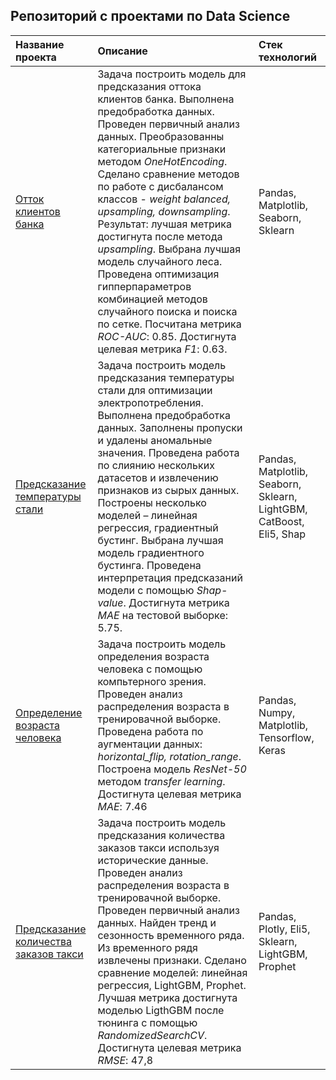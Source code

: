 ## Репозиторий с проектами по Data Science


| Название проекта | Описание | Стек технологий | 
| :---------------------- | :---------------------- | :---------------------- |
| [Отток клиентов банка](bank_churn) | Задача построить модель для предсказания оттока клиентов банка. Выполнена предобработка данных. Проведен первичный анализ данных. Преобразованны категориальные признаки методом *OneHotEncoding*. Сделано сравнение методов по работе с дисбалансом классов - *weight balanced, upsampling, downsampling*.  Результат: лучшая метрика достигнута после метода *upsampling*. Выбрана лучшая модель случайного леса. Проведена оптимизация гипперпараметров комбинацией методов случайного поиска и поиска по сетке. Посчитана метрика *ROC-AUC*: 0.85. Достигнута целевая метрика *F1*: 0.63. |  Pandas, Matplotlib, Seaborn, Sklearn |
| [Предсказание температуры стали](steel_temperature) | Задача построить модель предсказания температуры стали для оптимизации электропотребления. Выполнена предобработка данных. Заполнены пропуски и удалены аномальные значения. Проведена работа по слиянию нескольких датасетов и извлечению признаков из сырых данных. Построены несколько моделей – линейная регрессия, градиентный бустинг. Выбрана лучшая модель градиентного бустинга. Проведена интерпретация предсказаний модели с помощью *Shap-value*. Достигнута метрика *MAE* на тестовой выборке: 5.75. |  Pandas, Matplotlib, Seaborn, Sklearn, LightGBM, CatBoost, Eli5, Shap |
| [Определение возраста человека](face_age_define) | Задача построить модель определения возраста человека с помощью компьтерного зрения. Проведен анализ распределения возраста в тренировачной выборке. Проведена работа по аугментации данных: *horizontal_flip, rotation_range*. Построена модель *ResNet-50* методом *transfer learning*. Достигнута целевая метрика *MAE*: 7.46  |  Pandas, Numpy, Matplotlib, Tensorflow, Keras |
| [Предсказание количества заказов такси](taxi_timeseries) | Задача построить модель предсказания количества заказов такси используя исторические данные. Проведен анализ распределения возраста в тренировачной выборке. Проведен первичный анализ данных. Найден тренд и сезонность временного ряда. Из временного рядя извлечены признаки. Сделано сравнение моделей: линейная регрессия, LightGBM, Prophet. Лучшая метрика достигнута моделью LigthGBM после тюнинга с помощью *RandomizedSearchCV*. Достигнута целевая метрика *RMSE*: 47,8  |  Pandas, Plotly, Eli5, Sklearn, LightGBM, Prophet |



